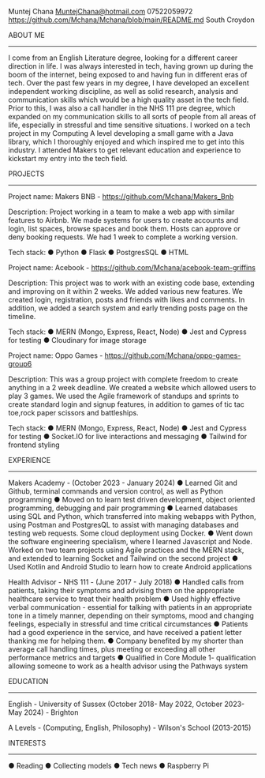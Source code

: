 

Muntej Chana
MuntejChana@hotmail.com
07522059972
https://github.com/Mchana/Mchana/blob/main/README.md
South Croydon

ABOUT ME
___________________________________________________________________________________
	


I come from an English Literature degree, looking for a different career direction in life. I was always interested in tech, having grown up during the boom of the internet, being exposed to and having fun in different eras of tech. Over the past few years in my degree, I have developed an excellent independent working discipline, as well as solid research, analysis and communication skills which would be a high quality asset in the tech field. Prior to this, I was also a call handler in the NHS 111 pre degree, which expanded on my communication skills to all sorts of people from all areas of life, especially in stressful and time sensitive situations. I worked on a tech project in my Computing A level developing a small game with a Java library, which I thoroughly enjoyed and which inspired me to get into this industry. I attended Makers to get relevant education and experience to kickstart my entry into the tech field.

PROJECTS
__________________________________________________________________________________
Project name:
Makers BNB - https://github.com/Mchana/Makers_Bnb

Description:
Project working in a team to make a web app with similar features to Airbnb. We made systems for users to create accounts and login, list spaces, browse spaces and book them. Hosts can approve or deny booking requests. We had 1 week to complete a working version.

Tech stack:
● Python
● Flask
● PostgresSQL
● HTML

Project name:
Acebook - https://github.com/Mchana/acebook-team-griffins

Description:
This project was to work with an existing code base, extending and improving on it within 2 weeks. We added various new features. We created login, registration, posts and friends with likes and comments. In addition, we added a search system and early trending posts page on the timeline.

Tech stack:
● MERN (Mongo, Express, React, Node)
● Jest and Cypress for testing
● Cloudinary for image storage

Project name:
Oppo Games - https://github.com/Mchana/oppo-games-group6

Description:
This was a group project with complete freedom to create anything in a 2 week deadline. We created a website which allowed users to play 3 games. We used the Agile framework of standups and sprints to create standard login and signup features, in addition to games of tic tac toe,rock paper scissors and battleships.

Tech stack:
● MERN (Mongo, Express, React, Node)
● Jest and Cypress for testing
● Socket.IO for live interactions and messaging
● Tailwind for frontend styling


EXPERIENCE
___________________________________________________________________________________
	
Makers Academy - (October 2023 - January 2024)
● Learned Git and Github, terminal commands and version control, as well as Python programming
● Moved on to learn test driven development, object oriented programming, debugging and pair programming
● Learned databases using SQL and Python, which transferred into making webapps with Python, using Postman and PostgresQL to assist with managing databases and testing web requests. Some cloud deployment using Docker.
● Went down the software engineering specialism, where I learned Javascript and Node. Worked on two team projects using Agile practices and the MERN stack, and extended to learning Socket and Tailwind on the second project
● Used Kotlin and Android Studio to learn how to create Android applications

Health Advisor - NHS 111 - (June 2017 - July 2018)
● Handled calls from patients, taking their symptoms and advising them on the appropriate healthcare service to treat their health problem
● Used highly effective verbal communication - essential for talking with patients in an appropriate tone in a timely manner, depending on their symptoms, mood and changing feelings, especially in stressful and time critical circumstances
● Patients had a good experience in the service, and have received a patient letter thanking me for helping them. 
● Company benefited by my shorter than average call handling times, plus meeting or exceeding all other performance metrics and targets
● Qualified in Core Module 1- qualification allowing someone to work as a health advisor using the Pathways system 


EDUCATION
__________________________________________________________________________________
English -  University of Sussex (October 2018- May 2022, October 2023-May 2024) - Brighton

A Levels - (Computing, English, Philosophy) - Wilson's School (2013-2015)





INTERESTS
__________________________________________________________________________________

● Reading
● Collecting models
● Tech news
● Raspberry Pi
